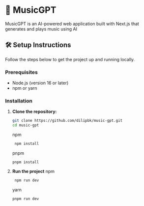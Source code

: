 # 🎵 MusicGPT

MusicGPT is an AI-powered web application built with Next.js that generates and plays music using AI

## 🛠️ Setup Instructions

Follow the steps below to get the project up and running locally.

### Prerequisites

- Node.js (version 16 or later)
- npm or yarn

### Installation

1. **Clone the repository:**

   ```bash
   git clone https://github.com/dilipbk/music-gpt.git
   cd music-gpt
   ```

   npm

   ```bash
    npm install
   ```

   pnpm

   ```
   pnpm install
   ```

2. **Run the project**
   npm
   ```bash
    npm run dev
   ```
   yarn
   ```bash
   pnpm run dev
   ```
